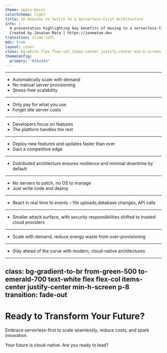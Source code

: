 ```yaml
---
theme: apple-basic
colorSchema: light
title: 10 Reasons to Switch to a Serverless-First Architecture
info: |
  A presentation highlighting key benefits of moving to a serverless-first approach.
  Created by Jonatan Mata | https://jonmatum.dev
transition: slide-left
mdc: true
layout: cover
class: bg-white flex flex-col items-center justify-center min-h-screen px-4 md:px-12
themeConfig:
  primary: "#16a34a"
---
```


<Cover 
  title="10 Reasons to Switch to a Serverless-First Architecture"
  subtitle="Ready to scale smarter, faster, and cheaper?"
  description="Discover how a Serverless-First approach can unlock flexibility, scalability, and innovation for your business."
  :socialLinks="[
    { url: 'https://github.com/jonmatum', icon: 'i-carbon-logo-github' },
    { url: 'https://www.linkedin.com/in/jonatan-mata', icon: 'i-carbon-logo-linkedin' }
  ]"
/>

---

<Card 
  number="1" 
  title="Effortless Scalability" 
  image="/1.svg" 
  alt="Effortless Scalability">

<ul>
  <li>Automatically scale with demand</li>
  <li>No manual server provisioning</li>
  <li>Stress-free scalability</li>
</ul>
</Card>

---

<Card 
  number="2" 
  title="Pay-as-You-Go" 
  image="/2.svg" 
  alt="Pay-as-You-Go">

<ul>
  <li>Only pay for what you use</li>
  <li>Forget idle server costs</li>
</ul>
</Card>

---

<Card 
  number="3" 
  title="Focus on Code, Not Infrastructure" 
  image="/3.svg" 
  alt="Focus on Code, Not Infrastructure">

<ul>
  <li>Developers focus on features</li>
  <li>The platform handles the rest</li>
</ul>
</Card>

---

<Card 
  number="4" 
  title="Faster Time to Market" 
  image="/4.svg" 
  alt="Faster Time to Market">

<ul>
  <li>Deploy new features and updates faster than ever</li>
  <li>Gain a competitive edge</li>
</ul>
</Card>

---

<Card 
  number="5" 
  title="Built-In High Availability" 
  image="/5.svg" 
  alt="Built-In High Availability">

<ul>
  <li>Distributed architecture ensures resilience and minimal downtime by default</li>
</ul>
</Card>

---

<Card 
  number="6" 
  title="Simplified Operations" 
  image="/6.svg" 
  alt="Simplified Operations">

<ul>
  <li>No servers to patch, no OS to manage</li>
  <li>Just write code and deploy </li>
</ul>
</Card>

---

<Card 
  number="7" 
  title="Event-Driven Power" 
  image="/7.svg" 
  alt="Event-Driven Power">

<ul>
  <li>React in real time to events – file uploads,database changes, API calls</li>
</ul>
</Card>

---

<Card 
  number="8" 
  title="Enhanced Security" 
  image="/8.svg" 
  alt="Enhanced Security">

<ul>
  <li>Smaller attack surface, with security responsibilities shifted to trusted cloud providers</li>
</ul>
</Card>

---

<Card 
  number="9" 
  title="Environmentally Friendly" 
  image="/9.svg" 
  alt="Environmentally Friendly">

<ul>
  <li>Scale with demand, reduce energy waste from over-provisioning</li>
</ul>
</Card>

---

<Card 
  number="10" 
  title="Future-Proof Your Apps" 
  image="/10.svg" 
  alt="Future-Proof Your Apps">

<ul>
  <li>Stay ahead of the curve with modern, cloud-native architectures</li>
</ul>
</Card>

---
class: bg-gradient-to-br from-green-500 to-emerald-700 text-white flex flex-col items-center justify-center min-h-screen p-8
transition: fade-out
---

# Ready to Transform Your Future?

<p class="text-2xl font-bold text-center max-w-3xl leading-snug animate-fade-in">
  Embrace <span class="text-white font-extrabold">serverless-first</span> to scale seamlessly, reduce costs, and spark innovation.
</p>

<p class="text-lg text-center max-w-2xl leading-relaxed mt-4 animate-fade-in">
  Your future is <span class="underline font-semibold">cloud-native</span>.  
  Are you ready to lead?
</p>

<div class="flex flex-wrap justify-center gap-3 mt-6 animate-fade-in-up">
  <Tag label="Serverless" />
  <Tag label="Cloud" />
  <Tag label="Innovation" />
  <Tag label="CloudNative" />
</div>